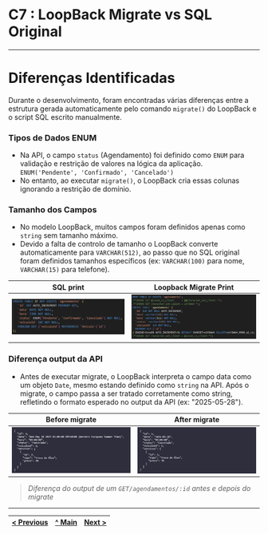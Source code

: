 # C7 : LoopBack Migrate vs SQL Original

---

# Diferenças Identificadas

Durante o desenvolvimento, foram encontradas várias diferenças entre a estrutura gerada automaticamente pelo comando `migrate()` do LoopBack e o script SQL escrito manualmente.

### Tipos de Dados ENUM

- Na API, o campo `status` (Agendamento) foi definido como `ENUM` para validação e restrição de valores na lógica da aplicação. `ENUM('Pendente', 'Confirmado', 'Cancelado')`
- No entanto, ao executar `migrate()`, o LoopBack cria essas colunas ignorando a restrição de domínio.

### Tamanho dos Campos

- No modelo LoopBack, muitos campos foram definidos apenas como `string` sem tamanho máximo.
- Devido a falta de controlo de tamanho o LoopBack converte automaticamente para `VARCHAR(512)`, ao passo que no SQL original foram definidos tamanhos específicos (ex: `VARCHAR(100)` para nome, `VARCHAR(15)` para telefone).

| SQL print | Loopback Migrate Print |
|-------|-------|
| <img src="../img/print-sql-1.png" alt="sql-1" width="600" /> | <img src="../img/print-migrate-1.png" alt="migrate-1" width="600" /> |

### Diferença output da API

- Antes de executar migrate, o LoopBack interpreta o campo data como um objeto `Date`, mesmo estando definido como `string` na API. Após o migrate, o campo passa a ser tratado corretamente como string, refletindo o formato esperado no output da API (ex: "2025-05-28").

| Before migrate | After migrate |
|-------|-------|
| <img src="../img/before_migrate.png" alt="b_m" width="600" /> | <img src="../img/after_migrate.png" alt="a_m" width="600" /> |

> *Diferença do output de um `GET/agendamentos/:id` antes e depois do migrate*

---

| [< Previous](RPF06.md) | [^ Main](../../README.md) | [Next >](RPF08.md) |
|:----------------------------------:|:----------------------------------:|:----------------------------------:|
